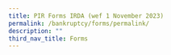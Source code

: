 ```yaml
---
title: PIR Forms IRDA (wef 1 November 2023)
permalink: /bankruptcy/forms/permalink/
description: ""
third_nav_title: Forms
---
```

